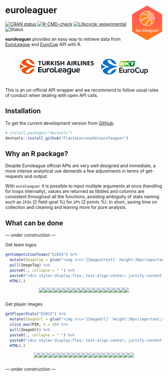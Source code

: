 
<!-- README.md is generated from README.Rmd. Please edit that file -->

# euroleaguer <img src="man/figures/logo.png" align="right" width="100px"/>

<!-- badges: start -->

[![CRAN
status](https://www.r-pkg.org/badges/version/euroleaguer)](https://CRAN.R-project.org/package=euroleaguer)
[![R-CMD-check](https://github.com/FlavioLeccese92/euroleaguer/actions/workflows/R-CMD-check.yaml/badge.svg)](https://github.com/FlavioLeccese92/euroleaguer/actions/workflows/R-CMD-check.yaml)
[![Lifecycle:
experimental](https://img.shields.io/badge/lifecycle-experimental-orange.svg)](https://lifecycle.r-lib.org/articles/stages.html#experimental)
![Status](https://progress-bar.dev/75/?title=progress)

<!-- badges: end -->

**euroleaguer** provides an easy way to retrieve data from
[EuroLeague](https://www.euroleaguebasketball.net/euroleague/) and
[EuroCup](https://www.euroleaguebasketball.net/eurocup/) API with R.

<div style="display: flex; justify-content: center; align-items: center; text-align: center;">

<img src="man/figures/euroleague-logo.png"
style="height:50px; padding:10px" />
<img src="man/figures/eurocup-logo.png"
style="height:50px; padding:10px" />

</div>

This is an un-official API wrapper and we recommend to follow usual
rules of conduct when dealing with open API calls.

## Installation

To get the current development version from
[GitHub](https://github.com/):

``` r
# install.packages("devtools")
devtools::install_github("FlavioLeccese92/euroleaguer")
```

## Why an R package?

Despite Euroleague official APIs are very well designed and immediate, a
more intense analytical use demands a few adjustments in terms of
get-requests and output.

With `euroleaguer` it is possible to input multiple arguments at once
(handling for loops internally), values are returned as tibbles and
columns are consistent throughout all the functions, avoiding ambiguity
of stats naming such as `2FG%` (2 field-goal %) for `2P%` (2 points %).
In short, saving time on collection and cleaning and leaving more for
pure analysis.

## What can be done

— under construction —

Get team logos

``` r
getCompetitionTeams("E2023") %>% 
  mutate(ImageTag = glue("<img src='{ImagesCrest}' height:30px!important;>")) %>% 
  pull(ImageTag) %>% 
  paste0(., collapse = " ") %>% 
  paste0("<div style='display:flex; text-align:center; justify-content:center;  height:30px'>", ., "</div>") %>%
  HTML(.)
```

<div style='display:flex; text-align:center; justify-content:center;  height:30px'><img src='https://media-cdn.incrowdsports.com/ccc34858-22b0-47dc-904c-9940b0a16ff3.png' height:30px!important;> <img src='https://media-cdn.incrowdsports.com/8ea8cec7-d8f7-45f4-a956-d976b5867610.png' height:30px!important;> <img src='https://media-cdn.incrowdsports.com/89ed276a-2ba3-413f-8ea2-b3be209ca129.png' height:30px!important;> <img src='https://media-cdn.incrowdsports.com/e324a6af-2a72-443e-9813-8bf2d364ddab.png' height:30px!important;> <img src='https://media-cdn.incrowdsports.com/d2eef4a8-62df-4fdd-9076-276004268515.png' height:30px!important;> <img src='https://media-cdn.incrowdsports.com/8154f184-c61a-4e7f-b14d-9d802e35cb95.png' height:30px!important;> <img src='https://media-cdn.incrowdsports.com/35dfa503-e417-481f-963a-bdf6f013763e.png' height:30px!important;> <img src='https://media-cdn.incrowdsports.com/817b0e58-d595-4b09-ab0b-1e7cc26249ff.png' height:30px!important;> <img src='https://media-cdn.incrowdsports.com/0233ebbb-f3a2-49ea-837c-7fd3e661e672.png' height:30px!important;> <img src='https://media-cdn.incrowdsports.com/e33c6d1a-95ca-4dbc-b8cb-0201812104cc.png' height:30px!important;> <img src='https://media-cdn.incrowdsports.com/5c55ef14-29df-4328-bd52-a7a64c432350.png' height:30px!important;> <img src='https://media-cdn.incrowdsports.com/789423ac-3cdf-4b89-b11c-b458aa5f59a6.png' height:30px!important;> <img src='https://media-cdn.incrowdsports.com/696724ea-a92f-456e-8572-aca4ce0ff025.png' height:30px!important;> <img src='https://media-cdn.incrowdsports.com/2681304e-77dd-4331-88b1-683078c0fb49.png' height:30px!important;> <img src='https://media-cdn.incrowdsports.com/1a3e1404-4f6f-4ede-9d8b-30eee7cb51b4.png' height:30px!important;> <img src='https://media-cdn.incrowdsports.com/efd12730-f2ea-4830-9caa-7f2f676079c2.png' height:30px!important;> <img src='https://media-cdn.incrowdsports.com/4af5e83b-f2b5-4fba-a87c-1f85837a508a.png' height:30px!important;> <img src='https://media-cdn.incrowdsports.com/0aa09358-3847-4c4e-b228-3582ee4e536d.png' height:30px!important;></div>

Get player images

``` r
getPlayerStats("E2023") %>% 
  mutate(ImageUrl = glue("<img src='{ImageUrl}' height:30px!important;>")) %>% 
  slice_max(PIR, n = 20) %>% 
  pull(ImageUrl) %>% 
  paste0(., collapse = " ") %>% 
  paste0("<div style='display:flex; text-align:center; justify-content:center;  height:30px'>", ., "</div>") %>%
  HTML(.)
```

<div style='display:flex; text-align:center; justify-content:center;  height:30px'><img src='https://media-cdn.incrowdsports.com/7a3e96a0-c7b3-402f-a82f-dea0632b35d8.png' height:30px!important;> <img src='https://media-cdn.incrowdsports.com/b1d0cea7-ddc1-41ba-8110-62c8d6ff99d8.png' height:30px!important;> <img src='https://media-cdn.incrowdsports.com/4ef7934f-4c66-4ae0-97c3-cbafb98b34ad.png' height:30px!important;> <img src='https://media-cdn.incrowdsports.com/c69345b9-052a-41ed-a53d-e82d2d4c3687.png' height:30px!important;> <img src='https://media-cdn.incrowdsports.com/b6443b59-d3b7-4bb3-ae38-e4de75da64fb.png' height:30px!important;> <img src='https://media-cdn.incrowdsports.com/3e8764fc-3edf-49b9-8d87-8f16757e87c8.png' height:30px!important;> <img src='https://media-cdn.incrowdsports.com/a0162fd5-54a8-4358-89fb-de5d05782920.png' height:30px!important;> <img src='https://media-cdn.incrowdsports.com/e25df055-15de-4fc1-8866-cc974df81b8f.png' height:30px!important;> <img src='https://media-cdn.incrowdsports.com/af27d4ca-e455-4dbb-a657-10bd2ef74933.png' height:30px!important;> <img src='https://media-cdn.incrowdsports.com/8d67d189-5722-4ac9-918c-70c114ff40d9.png' height:30px!important;> <img src='https://media-cdn.incrowdsports.com/be85913b-58c1-4631-8d09-1b7d06356c3e.png' height:30px!important;> <img src='https://media-cdn.incrowdsports.com/a780973a-7903-450f-b97a-5e7d3c271175.png' height:30px!important;> <img src='https://media-cdn.incrowdsports.com/811b772b-4289-47ff-8c8f-cd41352f1f38.png' height:30px!important;> <img src='https://media-cdn.incrowdsports.com/ff93a9d7-f400-4494-ae2e-72cfd057ac85.png' height:30px!important;> <img src='https://media-cdn.incrowdsports.com/16f6b30d-521e-4098-bf36-864c5a4f0986.png' height:30px!important;> <img src='https://media-cdn.incrowdsports.com/6e24d642-0b45-45b6-9e40-df570b8433a8.png' height:30px!important;> <img src='https://media-cdn.incrowdsports.com/5433e034-2047-4dc5-ab78-e10a4c119252.png' height:30px!important;> <img src='https://media-cdn.incrowdsports.com/4db5f5d2-af86-4257-b7a4-6dde41fecad7.png' height:30px!important;> <img src='https://media-cdn.incrowdsports.com/e0743b50-f31d-4f3a-95a9-2c96603f4c5e.png' height:30px!important;> <img src='https://media-cdn.incrowdsports.com/bdc99c62-f3c3-4ce9-8d5f-5933eb4ff89a.png' height:30px!important;></div>

— under construction —
